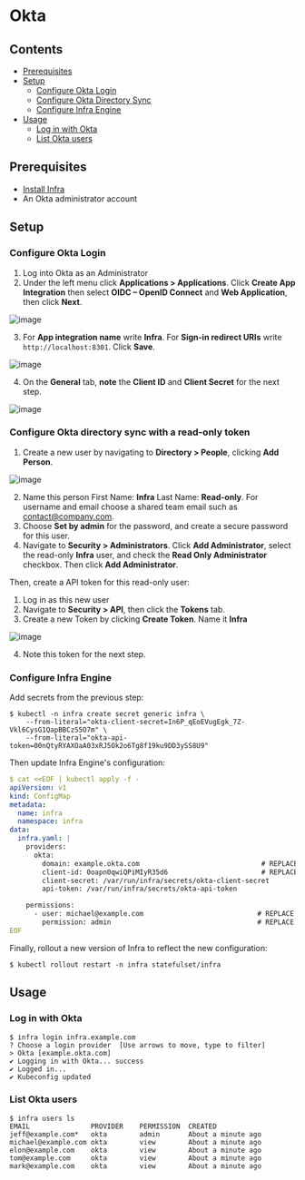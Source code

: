# Okta

## Contents

* [Prerequisites](#prerequisites)
* [Setup](#setup)
    * [Configure Okta Login](#configure-okta-login)
    * [Configure Okta Directory Sync](#configure-okta-directory-sync)
    * [Configure Infra Engine](#configure-infra-engine)
* [Usage](#usage)
    * [Log in with Okta](#log-in-with-okta)
    * [List Okta users](#list-okta-users)

## Prerequisites

* [Install Infra](../README.md#install)
* An Okta administrator account


## Setup

### Configure Okta Login 

1. Log into Okta as an Administrator
2. Under the left menu click **Applications > Applications**. Click **Create App Integration** then select **OIDC – OpenID Connect** and **Web Application**, then click **Next**.

![image](https://user-images.githubusercontent.com/3325447/119013012-90ac2100-b964-11eb-9266-b5f3ab3b7392.png)


3. For **App integration name** write **Infra**. For **Sign-in redirect URIs** write `http://localhost:8301`. Click **Save**.

![image](https://user-images.githubusercontent.com/3325447/119013336-e1237e80-b964-11eb-983d-dbc60fff5ab5.png)

4. On the **General** tab, **note** the **Client ID** and **Client Secret** for the next step.

![image](https://user-images.githubusercontent.com/3325447/119013461-ff897a00-b964-11eb-9365-cdf5d06cd9cd.png)

### Configure Okta directory sync with a read-only token

1. Create a new user by navigating to **Directory > People**, clicking **Add Person**.

![image](https://user-images.githubusercontent.com/3325447/119013798-55f6b880-b965-11eb-9889-e59797662df6.png)

2. Name this person First Name: **Infra** Last Name: **Read-only**. For username and email choose a shared team email such as contact@company.com.
3. Choose **Set by admin** for the password, and create a secure password for this user.
4. Navigate to **Security > Administrators**. Click **Add Administrator**, select the read-only **Infra** user, and check the **Read Only Administrator** checkbox. Then click **Add Administrator**.

Then, create a API token for this read-only user:

1. Log in as this new user
2. Navigate to **Security > API**, then click the **Tokens** tab.
3. Create a new Token by clicking **Create Token**. Name it **Infra**

![image](https://user-images.githubusercontent.com/3325447/119014216-bc7bd680-b965-11eb-81db-24f53354291c.png)

4. Note this token for the next step.

### Configure Infra Engine

Add secrets from the previous step:

```
$ kubectl -n infra create secret generic infra \
    --from-literal="okta-client-secret=In6P_qEoEVugEgk_7Z-Vkl6CysG1QapBBCzS5O7m" \
    --from-literal="okta-api-token=00nQtyRYAXOaA03xRJ5Ok2o6Tg8f19ku9DD3ySS8U9"
```

Then update Infra Engine's configuration:

```yaml
$ cat <<EOF | kubectl apply -f -
apiVersion: v1
kind: ConfigMap
metadata:
  name: infra
  namespace: infra
data:
  infra.yaml: |
    providers:
      okta:
        domain: example.okta.com                              # REPLACE ME: Your Okta domain
        client-id: 0oapn0qwiQPiMIyR35d6                       # REPLACE ME: Your Client ID
        client-secret: /var/run/infra/secrets/okta-client-secret
        api-token: /var/run/infra/secrets/okta-api-token

    permissions:
      - user: michael@example.com                            # REPLACE ME
        permission: admin                                    # REPLACE ME
EOF
```

Finally, rollout a new version of Infra to reflect the new configuration:

```
$ kubectl rollout restart -n infra statefulset/infra
```

## Usage

### Log in with Okta

```
$ infra login infra.example.com
? Choose a login provider  [Use arrows to move, type to filter]
> Okta [example.okta.com]
✔ Logging in with Okta... success
✔ Logged in...
✔ Kubeconfig updated
```

### List Okta users

```
$ infra users ls
EMAIL              	PROVIDER	PERMISSION	CREATED            
jeff@example.com*  	okta    	admin     	About a minute ago	
michael@example.com	okta    	view      	About a minute ago	
elon@example.com   	okta    	view      	About a minute ago	
tom@example.com    	okta    	view      	About a minute ago	
mark@example.com   	okta    	view      	About a minute ago
```
